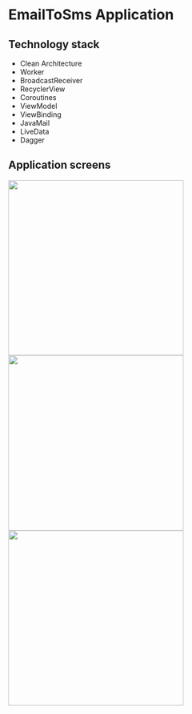 # EmailToSms Application
## Technology stack
- Clean Architecture
- Worker
- BroadcastReceiver
- RecyclerView
- Coroutines
- ViewModel
- ViewBinding
- JavaMail
- LiveData
- Dagger

## Application screens
<p>
    <img src="https://github.com/IgorChaus/EmailToSMS/assets/95531383/b0dd4671-cb11-4172-adbc-91b7e67828dc" height="350">
    <img src="https://github.com/IgorChaus/EmailToSMS/assets/95531383/d54e6e3d-deb5-48b1-9876-5168b504d105" height="350">
    <img src="https://github.com/IgorChaus/EmailToSMS/assets/95531383/547e43d6-ebec-4cbf-839f-e2bd9f1d91ab" height="350">
</p>
